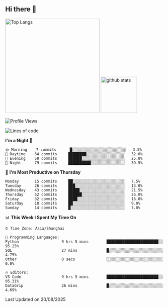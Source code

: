 ## Hi there 👋
<p align="left"> 
  <img alt="Top Langs" height="300px" src="https://github-readme-stats.vercel.app/api/top-langs/?username=Sierraki&layout=compact&show_icons=true&theme=onedark" />
  <a href="https://github.com/Sierraki/LC_Solve">
   <img alt="github stats"height="115px"  src="https://github-readme-stats.vercel.app/api/pin/?username=Sierraki&repo=LC_Solve&theme=onedark&show_icons=true" />
  </a>


<!--START_SECTION:waka-->
![Profile Views](http://img.shields.io/badge/Profile%20Views-0-blue)

![Lines of code](https://img.shields.io/badge/From%20Hello%20World%20I%27ve%20Written-2523%20lines%20of%20code-blue)

**I'm a Night 🦉** 

```text
🌞 Morning    7 commits      █░░░░░░░░░░░░░░░░░░░░░░░░   3.5% 
🌆 Daytime    64 commits     ████████░░░░░░░░░░░░░░░░░   32.0% 
🌃 Evening    50 commits     ██████░░░░░░░░░░░░░░░░░░░   25.0% 
🌙 Night      79 commits     ██████████░░░░░░░░░░░░░░░   39.5%

```
📅 **I'm Most Productive on Thursday** 

```text
Monday       15 commits     ██░░░░░░░░░░░░░░░░░░░░░░░   7.5% 
Tuesday      26 commits     ███░░░░░░░░░░░░░░░░░░░░░░   13.0% 
Wednesday    43 commits     █████░░░░░░░░░░░░░░░░░░░░   21.5% 
Thursday     52 commits     ██████░░░░░░░░░░░░░░░░░░░   26.0% 
Friday       32 commits     ████░░░░░░░░░░░░░░░░░░░░░   16.0% 
Saturday     18 commits     ██░░░░░░░░░░░░░░░░░░░░░░░   9.0% 
Sunday       14 commits     █░░░░░░░░░░░░░░░░░░░░░░░░   7.0%

```


📊 **This Week I Spent My Time On** 

```text
⌚︎ Time Zone: Asia/Shanghai

💬 Programming Languages: 
Python                   9 hrs 5 mins        ███████████████████████░░   95.25% 
SQL                      27 mins             █░░░░░░░░░░░░░░░░░░░░░░░░   4.75% 
Other                    0 secs              ░░░░░░░░░░░░░░░░░░░░░░░░░   0.0%

🔥 Editors: 
VS Code                  9 hrs 5 mins        ███████████████████████░░   95.31% 
DataGrip                 26 mins             █░░░░░░░░░░░░░░░░░░░░░░░░   4.69%

```


 Last Updated on 20/08/2025
<!--END_SECTION:waka-->
